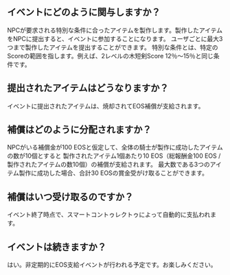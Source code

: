 ## イベントにどのように関与しますか？
NPCが要求される特別な条件に合ったアイテムを製作します。製作したアイテムをNPCに提出すると、イベントに参加することになります。
ユーザごとに最大3つまで製作したアイテムを提出することができます。
特別な条件とは、特定のScoreの範囲を指します。例えば、2レベルの木短剣Score 12％〜15％と同じ条件です。

## 提出されたアイテムはどうなりますか？
イベントに提出されたアイテムは、焼却されてEOS補償が支給されます。

## 補償はどのように分配されますか？
NPCがいる補償金が100 EOSと仮定して、全体の騎士が製作に成功したアイテムの数が10個とすると
製作されたアイテム1個あたり10 EOS（総報酬金100 EOS /製作されたアイテムの数10個）の補償が支給されます。
最大数である3つのアイテム製作に成功した場合、合計30 EOSの賞金受がけ取ることができます。

## 補償はいつ受け取るのですか？
イベント終了時点で、スマートコントゥレクトゥによって自動的に支払われます。

## イベントは続きますか？
はい。非定期的にEOS支給イベントが行われる予定です。お楽しみください。
